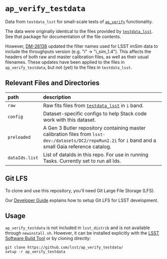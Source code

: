`ap_verify_testdata`
====================

Data from `testdata_lsst` for small-scale tests of [`ap_verify`](https://github.com/lsst-dm/ap_verify/) functionality.

The data were originally identical to the files provided by [`testdata_lsst`](https://github.com/lsst/testdata_lsst/).
See that package for documentation of the file contents.

However, [DM-26138](https://jira.lsstcorp.org/browse/DM-26138) updated the filter names used for LSST imSim data to include the throughputs version (e.g. "i" -> "i_sim_1.4").
This affects the headers of both raw and master calibration files, as well as their usual filenames.
These updates have been applied to the files in `ap_verify_testdata`, but not (yet) to the files in `testdata_lsst`.

Relevant Files and Directories
------------------------------
path                  | description
:---------------------|:-----------------------------
`raw`                 | Raw fits files from [`testdata_lsst`](https://github.com/lsst/testdata_lsst/tree/master/data) in `i` band.
`config`              | Dataset-specific configs to help Stack code work with this dataset.
`preloaded`           | A Gen 3 Butler repository containing master calibration files from `lsst-dev:/datasets/DC2/repoRun2.2i` for `i` band and a small Gaia reference catalog.
`dataIds.list`        | List of dataIds in this repo. For use in running Tasks. Currently set to run all Ids.


Git LFS
-------

To clone and use this repository, you'll need Git Large File Storage (LFS).

Our [Developer Guide](http://developer.lsst.io/en/latest/tools/git_lfs.html) explains how to setup Git LFS for LSST development.

Usage
-----

`ap_verify_testdata` is not included in `lsst_distrib` and is not available through `newinstall.sh`.
However, it can be installed explicitly with the [LSST Software Build Tool](https://developer.lsst.io/stack/lsstsw.html) or by cloning directly:

    git clone https://github.com/lsst/ap_verify_testdata/
    setup -r ap_verify_testdata

